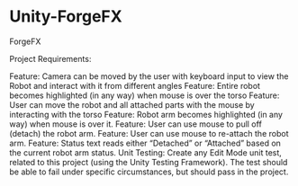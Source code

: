 # Unity-ForgeFX
ForgeFX

Project Requirements:


Feature: Camera can be moved by the user with keyboard input to view the Robot and interact with it from different angles
Feature: Entire robot becomes highlighted (in any way) when mouse is over the torso
Feature: User can move the robot and all attached parts with the mouse by interacting with the torso
Feature: Robot arm becomes highlighted (in any way) when mouse is over it.
Feature: User can use mouse to pull off (detach) the robot arm.
Feature: User can use mouse to re-attach the robot arm.
Feature: Status text reads either “Detached” or “Attached” based on the current robot arm status.
Unit Testing: Create any Edit Mode unit test, related to this project (using the Unity Testing Framework). The test should be able to fail under specific circumstances, but should pass in the project.
